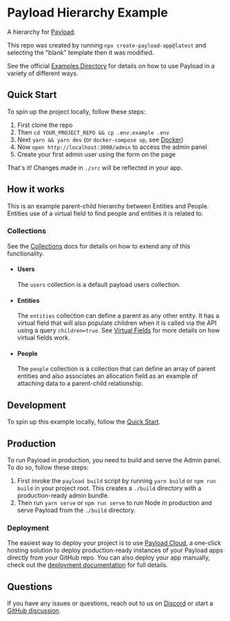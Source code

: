 # Payload Hierarchy Example

A hierarchy for [Payload](https://github.com/payloadcms/payload).

This repo was created by running `npx create-payload-app@latest` and selecting the "blank" template then it was modified.

See the official [Examples Directory](https://github.com/payloadcms/payload/tree/main/examples) for details on how to use Payload in a variety of different ways.

## Quick Start

To spin up the project locally, follow these steps:

1. First clone the repo
1. Then `cd YOUR_PROJECT_REPO && cp .env.example .env`
1. Next `yarn && yarn dev` (or `docker-compose up`, see [Docker](#docker))
1. Now `open http://localhost:3000/admin` to access the admin panel
1. Create your first admin user using the form on the page

That's it! Changes made in `./src` will be reflected in your app.

## How it works

This is an example parent-child hierarchy between Entities and People.  Entities use of a virtual field to find people and entities it is related to.

### Collections

See the [Collections](https://payloadcms.com/docs/configuration/collections) docs for details on how to extend any of this functionality.

- #### Users

  The `users` collection is a default payload users collection.

- #### Entities

  The `entities` collection can define a parent as any other entity.  It has a virtual field that will also populate children when it is called via the API using a query `children=true`. See [Virtual Fields](https://github.com/payloadcms/payload/tree/main/examples/virtual-fields) for more details on how virtual fields work.

- #### People

  The `people` collection is a collection that can define an array of parent entities and also associates an allocation field as an example of attaching data to a parent-child relationship.

## Development

To spin up this example locally, follow the [Quick Start](#quick-start).

## Production

To run Payload in production, you need to build and serve the Admin panel. To do so, follow these steps:

1. First invoke the `payload build` script by running `yarn build` or `npm run build` in your project root. This creates a `./build` directory with a production-ready admin bundle.
1. Then run `yarn serve` or `npm run serve` to run Node in production and serve Payload from the `./build` directory.

### Deployment

The easiest way to deploy your project is to use [Payload Cloud](https://payloadcms.com/new/import), a one-click hosting solution to deploy production-ready instances of your Payload apps directly from your GitHub repo. You can also deploy your app manually, check out the [deployment documentation](https://payloadcms.com/docs/production/deployment) for full details.

## Questions

If you have any issues or questions, reach out to us on [Discord](https://discord.com/invite/payload) or start a [GitHub discussion](https://github.com/payloadcms/payload/discussions).
